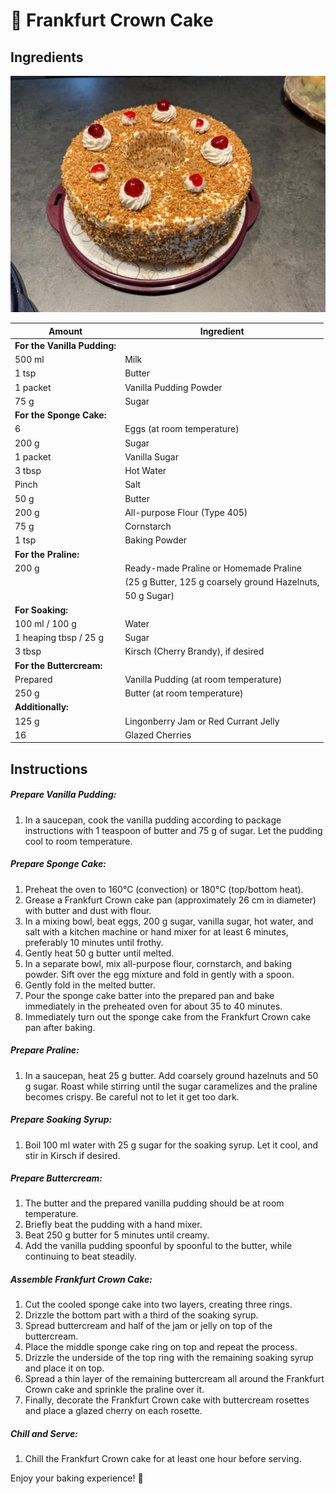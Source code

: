 # 🎂 Frankfurt Crown Cake

## Ingredients

![picture of a frankfurt corwn cake](../assets/frankfurter.jpg)

| Amount          | Ingredient                                          |
|-----------------|-----------------------------------------------------|
| **For the Vanilla Pudding:**                                   |
| 500 ml          | Milk                                                |
| 1 tsp           | Butter                                              |
| 1 packet        | Vanilla Pudding Powder                             |
| 75 g            | Sugar                                               |
| **For the Sponge Cake:**                                      |
| 6               | Eggs (at room temperature)                          |
| 200 g           | Sugar                                               |
| 1 packet        | Vanilla Sugar                                       |
| 3 tbsp          | Hot Water                                           |
| Pinch           | Salt                                                |
| 50 g            | Butter                                              |
| 200 g           | All-purpose Flour (Type 405)                        |
| 75 g            | Cornstarch                                          |
| 1 tsp           | Baking Powder                                       |
| **For the Praline:**                                          |
| 200 g           | Ready-made Praline or Homemade Praline              |
|                 | (25 g Butter, 125 g coarsely ground Hazelnuts,      |
|                 | 50 g Sugar)                                         |
| **For Soaking:**                                               |
| 100 ml / 100 g  | Water                                               |
| 1 heaping tbsp / 25 g | Sugar                                         |
| 3 tbsp          | Kirsch (Cherry Brandy), if desired                  |
| **For the Buttercream:**                                      |
| Prepared        | Vanilla Pudding (at room temperature)               |
| 250 g           | Butter (at room temperature)                        |
| **Additionally:**                                              |
| 125 g           | Lingonberry Jam or Red Currant Jelly                |
| 16              | Glazed Cherries                                     |

## Instructions

##### Prepare Vanilla Pudding:
1. In a saucepan, cook the vanilla pudding according to package instructions with 1 teaspoon of butter and 75 g of sugar. Let the pudding cool to room temperature.

##### Prepare Sponge Cake:
1. Preheat the oven to 160°C (convection) or 180°C (top/bottom heat).
2. Grease a Frankfurt Crown cake pan (approximately 26 cm in diameter) with butter and dust with flour.
3. In a mixing bowl, beat eggs, 200 g sugar, vanilla sugar, hot water, and salt with a kitchen machine or hand mixer for at least 6 minutes, preferably 10 minutes until frothy.
4. Gently heat 50 g butter until melted.
5. In a separate bowl, mix all-purpose flour, cornstarch, and baking powder. Sift over the egg mixture and fold in gently with a spoon.
6. Gently fold in the melted butter.
7. Pour the sponge cake batter into the prepared pan and bake immediately in the preheated oven for about 35 to 40 minutes.
8. Immediately turn out the sponge cake from the Frankfurt Crown cake pan after baking.

##### Prepare Praline:
1. In a saucepan, heat 25 g butter. Add coarsely ground hazelnuts and 50 g sugar. Roast while stirring until the sugar caramelizes and the praline becomes crispy. Be careful not to let it get too dark.

##### Prepare Soaking Syrup:
1. Boil 100 ml water with 25 g sugar for the soaking syrup. Let it cool, and stir in Kirsch if desired.

##### Prepare Buttercream:
1. The butter and the prepared vanilla pudding should be at room temperature.
2. Briefly beat the pudding with a hand mixer.
3. Beat 250 g butter for 5 minutes until creamy.
4. Add the vanilla pudding spoonful by spoonful to the butter, while continuing to beat steadily.

##### Assemble Frankfurt Crown Cake:
1. Cut the cooled sponge cake into two layers, creating three rings.
2. Drizzle the bottom part with a third of the soaking syrup.
3. Spread buttercream and half of the jam or jelly on top of the buttercream.
4. Place the middle sponge cake ring on top and repeat the process.
5. Drizzle the underside of the top ring with the remaining soaking syrup and place it on top.
6. Spread a thin layer of the remaining buttercream all around the Frankfurt Crown cake and sprinkle the praline over it.
7. Finally, decorate the Frankfurt Crown cake with buttercream rosettes and place a glazed cherry on each rosette.

##### Chill and Serve:
1. Chill the Frankfurt Crown cake for at least one hour before serving.

Enjoy your baking experience! 🍰
